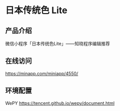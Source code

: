 # 日本传统色 Lite

## 产品介绍

微信小程序「日本传统色Lite」——知晓程序编辑推荐

## 在线访问

https://minapp.com/miniapp/4550/

## 环境配置

WePY https://tencent.github.io/wepy/document.html
